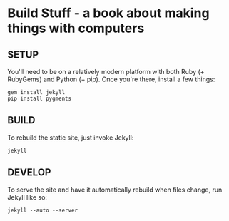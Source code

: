 # Build Stuff - a book about making things with computers

## SETUP
You'll need to be on a relatively modern platform with both Ruby
(+ RubyGems) and Python (+ pip).  Once you're there, install a few
things:

    gem install jekyll
    pip install pygments


## BUILD
To rebuild the static site, just invoke Jekyll:

    jekyll


## DEVELOP
To serve the site and have it automatically rebuild when files change,
run Jekyll like so:

    jekyll --auto --server
